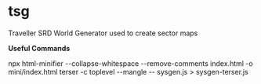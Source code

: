 # tsg
Traveller SRD World Generator used to create sector maps

**Useful Commands**

npx html-minifier --collapse-whitespace --remove-comments index.html -o mini/index.html
terser -c toplevel --mangle -- sysgen.js > sysgen-terser.js
